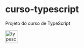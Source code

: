 # curso-typescript
Projeto do curso de TypeScript
<p align="left"><img src="https://devicons.github.io/devicon/devicon.git/icons/typescript/typescript-original.svg" alt="typescript" width="40" height="40"/></p>
